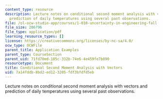 ```yaml
---
content_type: resource
description: Lecture notes on conditional second moment analysis with vectors and
  prediction of daily temperatures using several past observations.
file: /ol-ocw-studio-app/courses/1-010-uncertainty-in-engineering-fall-2008/7a14fddb8bd2ed123205fdf3bfdfd5eb_app_16.pdf
file_size: 206796
file_type: application/pdf
learning_resource_types: []
license: https://creativecommons.org/licenses/by-nc-sa/4.0/
ocw_type: OCWFile
parent_title: Application Examples
parent_type: CourseSection
parent_uid: 71fd70ed-185c-332b-74e6-4e459fe7b890
resourcetype: Document
title: Conditional Second Moment Analysis with Vectors
uid: 7a14fddb-8bd2-ed12-3205-fdf3bfdfd5eb
---
```

Lecture notes on conditional second moment analysis with vectors and prediction of daily temperatures using several past observations.